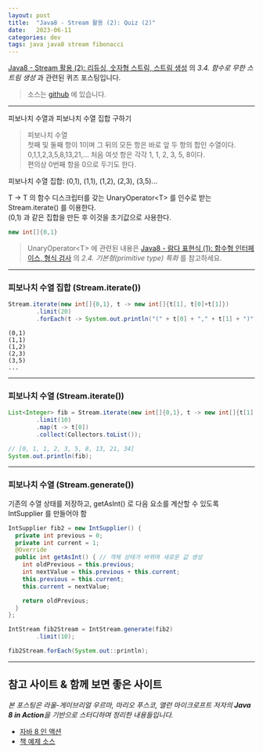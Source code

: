 ```yaml
---
layout: post
title:  "Java8 - Stream 활용 (2): Quiz (2)"
date:   2023-06-11
categories: dev
tags: java java8 stream fibonacci
---
```


[Java8 - Stream 활용 (2): 리듀싱, 숫자형 스트림, 스트림 생성](https://assu10.github.io/dev/2023/06/10/java8-stream-2-1/#34-함수로-무한-스트림-생성) 의
_3.4. 함수로 무한 스트림 생성_ 과 관련된 퀴즈 포스팅입니다.

> 소스는 [github](https://github.com/assu10/java8/tree/feature/chap05) 에 있습니다.

---

피보나치 수열과 피보나치 수열 집합 구하기

> 피보나치 수열  
> 첫째 및 둘째 항이 1이며 그 뒤의 모든 항은 바로 앞 두 항의 합인 수열이다.    
> 0,1,1,2,3,5,8,13,21,...
> 처음 여섯 항은 각각 1, 1, 2, 3, 5, 8이다.  
> 편의상 0번째 항을 0으로 두기도 한다.

피보나치 수열 집합: (0,1), (1,1), (1,2), (2,3), (3,5)...

T -> T 의 함수 디스크립터를 갖는 UnaryOperator\<T\> 를 인수로 받는 Stream.iterate() 를 이용한다.  
(0,1) 과 같은 집합을 만든 후 이것을 초기값으로 사용한다.
```java
new int[]{0,1}
```

> UnaryOperator\<T\> 에 관련된 내용은 [Java8 - 람다 표현식 (1): 함수형 인터페이스, 형식 검사](https://assu10.github.io/dev/2023/05/28/java8-lambda-expression-1/) 의 _2.4. 기본형(primitive type) 특화_ 를 참고하세요.

---

### 피보나치 수열 집합 (Stream.iterate())
```java
Stream.iterate(new int[]{0,1}, t -> new int[]{t[1], t[0]+t[1]})
        .limit(20)
        .forEach(t -> System.out.println("(" + t[0] + "," + t[1] + ")"));
```

```shell
(0,1)
(1,1)
(1,2)
(2,3)
(3,5)
...
```

---

### 피보나치 수열 (Stream.iterate())
```java
List<Integer> fib = Stream.iterate(new int[]{0,1}, t -> new int[]{t[1], t[0]+t[1]})
        .limit(10)
        .map(t -> t[0])
        .collect(Collectors.toList());

// [0, 1, 1, 2, 3, 5, 8, 13, 21, 34]
System.out.println(fib);
```

---

### 피보나치 수열 (Stream.generate())

기존의 수열 상태를 저장하고, getAsInt() 로 다음 요소를 계산할 수 있도록 IntSupplier 를 만들어야 함

```java
IntSupplier fib2 = new IntSupplier() {
  private int previous = 0;
  private int current = 1;
  @Override
  public int getAsInt() { // 객체 상태가 바뀌며 새로운 값 생성
    int oldPrevious = this.previous;
    int nextValue = this.previous + this.current;
    this.previous = this.current;
    this.current = nextValue;

    return oldPrevious;
  }
};

IntStream fib2Stream = IntStream.generate(fib2)
        .limit(10);

fib2Stream.forEach(System.out::println);
```

---

## 참고 사이트 & 함께 보면 좋은 사이트

*본 포스팅은 라울-게이브리얼 우르마, 마리오 푸스코, 앨런 마이크로프트 저자의 **Java 8 in Action**을 기반으로 스터디하며 정리한 내용들입니다.*

* [자바 8 인 액션](https://www.yes24.com/Product/Goods/17252419)
* [책 예제 소스](https://download.hanbit.co.kr/exam/2179/)